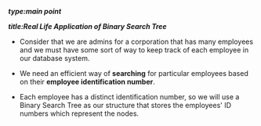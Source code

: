_**type:main point**_

_**title:Real Life Application of Binary Search Tree**_

- Consider that we are admins for a corporation that has many employees and we must have some sort of way to keep track of each employee in our database system. 

- We need an efficient way of **searching** for particular employees based on their **employee identification number**. 

- Each employee has a distinct identification number, so we will use a Binary Search Tree as our structure that stores the employees' ID numbers which represent the nodes. 